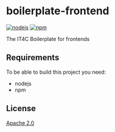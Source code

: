 # boilerplate-frontend
[![nodejs][badge-nodejs-img]][badge-nodejs-href]
[![npm][badge-npm-img]][badge-npm-href]

The IT4C Boilerplate for frontends

## Requirements

To be able to build this project you need:
- nodejs
- npm


## License

[Apache 2.0](./LICENSE)

<!-- Badges -->
[badge-nodejs-img]: https://img.shields.io/badge/nodejs-%3E%3D20.5.0-blue
[badge-nodejs-href]:  https://nodejs.org/

[badge-npm-img]: https://img.shields.io/badge/npm-latest-blue
[badge-npm-href]: https://www.npmjs.com/package/npm
